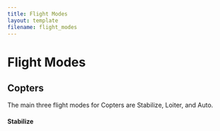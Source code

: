 ```yaml
---
title: Flight Modes
layout: template
filename: flight_modes
---
```


# Flight Modes

## Copters

The main three flight modes for Copters are Stabilize, Loiter, and Auto.

#### Stabilize
